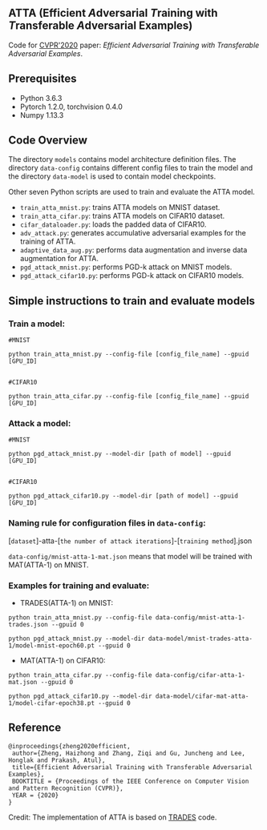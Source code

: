 ## ATTA (Efficient *A*dversarial *T*raining with *T*ransferable *A*dversarial Examples)

Code for [CVPR'2020](https://arxiv.org/abs/1912.11969) paper: *Efficient Adversarial Training with Transferable Adversarial Examples*.

## Prerequisites
- Python 3.6.3
- Pytorch 1.2.0, torchvision 0.4.0
- Numpy 1.13.3

## Code Overview
The directory `models` contains model architecture definition files.
The directory `data-config` contains different config files to train the model and the directory `data-model` is used to contain model checkpoints.

Other seven Python scripts are used to train and evaluate the ATTA model.

- `train_atta_mnist.py`: trains ATTA models on MNIST dataset.
- `train_atta_cifar.py`: trains ATTA models on CIFAR10 dataset.
- `cifar_dataloader.py`: loads the padded data of CIFAR10.
- `adv_attack.py`: generates accumulative adversarial examples for the training of ATTA.
- `adaptive_data_aug.py`: performs data augmentation and inverse data augmentation for ATTA.
- `pgd_attack_mnist.py`: performs PGD-k attack on MNIST models.
- `pgd_attack_cifar10.py`: performs PGD-k attack on CIFAR10 models.

## Simple instructions to train and evaluate models

### Train a model:
```
#MNIST

python train_atta_mnist.py --config-file [config_file_name] --gpuid [GPU_ID]


#CIFAR10

python train_atta_cifar.py --config-file [config_file_name] --gpuid [GPU_ID]
```


### Attack a model:
```
#MNIST

python pgd_attack_mnist.py --model-dir [path of model] --gpuid [GPU_ID]


#CIFAR10

python pgd_attack_cifar10.py --model-dir [path of model] --gpuid [GPU_ID]
```

### Naming rule for configuration files in `data-config`:

[`dataset`]-atta-[`the number of attack iterations`]-[`training method`].json

`data-config/mnist-atta-1-mat.json` means that model will be trained with MAT(ATTA-1) on MNIST.

### Examples for training and evaluate:

- TRADES(ATTA-1) on MNIST:

```
python train_atta_mnist.py --config-file data-config/mnist-atta-1-trades.json --gpuid 0

python pgd_attack_mnist.py --model-dir data-model/mnist-trades-atta-1/model-mnist-epoch60.pt --gpuid 0
```

- MAT(ATTA-1) on CIFAR10:

```
python train_atta_cifar.py --config-file data-config/cifar-atta-1-mat.json --gpuid 0

python pgd_attack_cifar10.py --model-dir data-model/cifar-mat-atta-1/model-cifar-epoch38.pt --gpuid 0
```

## Reference

```
@inproceedings{zheng2020efficient,
 author={Zheng, Haizhong and Zhang, Ziqi and Gu, Juncheng and Lee, Honglak and Prakash, Atul},
 title={Efficient Adversarial Training with Transferable Adversarial Examples},
 BOOKTITLE = {Proceedings of the IEEE Conference on Computer Vision and Pattern Recognition (CVPR)},
 YEAR = {2020}
}
```

Credit: The implementation of ATTA is based on [TRADES](https://github.com/yaodongyu/TRADES) code.